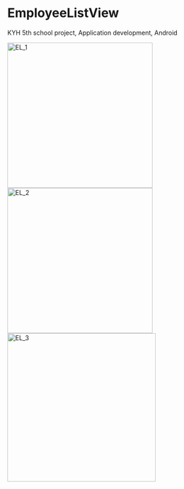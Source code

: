 # EmployeeListView
KYH 5th school project, Application development, Android

<img width="328" alt="EL_1" src="https://github.com/juheejulia/EmployeeListView/assets/78086983/d8f58f79-2a94-4e55-9ef5-716ec70bd29d">
<img width="328" alt="EL_2" src="https://github.com/juheejulia/EmployeeListView/assets/78086983/773ce162-f6de-43d4-8457-45e70e04fb3b">
<img width="335" alt="EL_3" src="https://github.com/juheejulia/EmployeeListView/assets/78086983/da885a13-5355-4abb-92e5-0532bd4e17fa">


